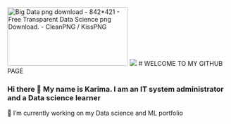 <img alt="Big Data png download - 842*421 - Free Transparent Data Science png  Download. - CleanPNG / KissPNG" class="n3VNCb" src="https://banner2.cleanpng.com/20180530/clg/kisspng-data-science-business-analytics-big-data-network-data-5b0f12a177f504.8544074915277144654914.jpg" data-noaft="1" jsname="HiaYvf" jsaction="load:XAeZkd,gvK6lb;" style="width: 274.091px; height: 134px; margin: 0px;">
<img src="https://bicontent.businessinsurance.com/f3ded189-051a-4f51-99a1-3496e338e177.jpg">
 # WELCOME TO MY GITHUB PAGE <br>

### Hi there 👋 My name is Karima. I am an IT system administrator and a Data science learner 

     
     
🔭 I’m currently working on my Data science and ML portfolio
<!--
**Kari-sad/Kari-sad** is a ✨ _special_ ✨ repository because its `README.md` (this file) appears on your GitHub profile.

Here are some ideas to get you started:

- 🔭 I’m currently working on my Data science and ML portfolio
- 🌱 I’m currently learning ...
- 👯 I’m looking to collaborate on ...
- 🤔 I’m looking for help with ...
- 💬 Ask me about ...
- 📫 How to reach me: ...
- 😄 Pronouns: ...
- ⚡ Fun fact: ...
-->
